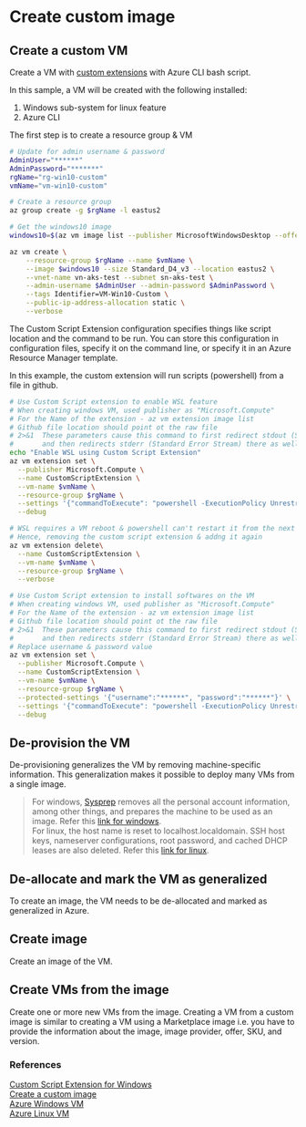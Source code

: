 # Create custom image

## Create a custom VM
Create a VM with [custom extensions](https://docs.microsoft.com/en-us/azure/virtual-machines/extensions/custom-script-windows) with Azure CLI bash script. 

In this sample, a VM will be created with the following installed: 
1. Windows sub-system for linux feature
2. Azure CLI

The first step is to create a resource group & VM
```bash
# Update for admin username & password
AdminUser="******"
AdminPassword="*******"
rgName="rg-win10-custom"
vmName="vm-win10-custom"

# Create a resource group
az group create -g $rgName -l eastus2

# Get the windows10 image
windows10=$(az vm image list --publisher MicrosoftWindowsDesktop --offer Windows-10 --sku 19h2-pro --all --query "[0].urn" -o tsv)

az vm create \
    --resource-group $rgName --name $vmName \
    --image $windows10 --size Standard_D4_v3 --location eastus2 \
    --vnet-name vn-aks-test --subnet sn-aks-test \
    --admin-username $AdminUser --admin-password $AdminPassword \
    --tags Identifier=VM-Win10-Custom \
    --public-ip-address-allocation static \
    --verbose
```

The Custom Script Extension configuration specifies things like script location and the command to be run. You can store this configuration in configuration files, specify it on the command line, or specify it in an Azure Resource Manager template.

In this example, the custom extension will run scripts (powershell) from a file in github.

```bash
# Use Custom Script extension to enable WSL feature
# When creating windows VM, used publisher as "Microsoft.Compute"
# For the Name of the extension - az vm extension image list
# Github file location should point ot the raw file
# 2>&1	These parameters cause this command to first redirect stdout (Standard Output Stream) to the output file, 
#       and then redirects stderr (Standard Error Stream) there as well.
echo "Enable WSL using Custom Script Extension"
az vm extension set \
  --publisher Microsoft.Compute \
  --name CustomScriptExtension \
  --vm-name $vmName \
  --resource-group $rgName \
  --settings '{"commandToExecute": "powershell -ExecutionPolicy Unrestricted -File enable-wsl.ps1 > C:\enable-wsl-logs.txt 2>&1", "fileUris": ["https://raw.githubusercontent.com/abhinabsarkar/cse/master/src/enable-wsl.ps1"]}' \
  --debug

# WSL requires a VM reboot & powershell can't restart it from the next step (Ideall DSC should be used)
# Hence, removing the custom script extension & addng it again
az vm extension delete\
  --name CustomScriptExtension \
  --vm-name $vmName \
  --resource-group $rgName \
  --verbose

# Use Custom Script extension to install softwares on the VM
# When creating windows VM, used publisher as "Microsoft.Compute"
# For the Name of the extension - az vm extension image list
# Github file location should point ot the raw file
# 2>&1	These parameters cause this command to first redirect stdout (Standard Output Stream) to the output file, 
#       and then redirects stderr (Standard Error Stream) there as well.
# Replace username & password value
az vm extension set \
  --publisher Microsoft.Compute \
  --name CustomScriptExtension \
  --vm-name $vmName \
  --resource-group $rgName \
  --protected-settings '{"username":"******", "password":"******"}' \
  --settings '{"commandToExecute": "powershell -ExecutionPolicy Unrestricted -File install-software.ps1 > C:\install-software-logs.txt 2>&1", "fileUris": ["https://raw.githubusercontent.com/abhinabsarkar/cse/master/src/install-software.ps1"]}' \
  --debug
```

## De-provision the VM
De-provisioning generalizes the VM by removing machine-specific information. This generalization makes it possible to deploy many VMs from a single image.
> For windows, [Sysprep](https://technet.microsoft.com/library/bb457073.aspx) removes all the personal account information, among other things, and prepares the machine to be used as an image. Refer this [link for windows](https://docs.microsoft.com/en-us/azure/virtual-machines/windows/tutorial-custom-images#generalize-the-windows-vm-using-sysprep).  
For linux, the host name is reset to localhost.localdomain. SSH host keys, nameserver configurations, root password, and cached DHCP leases are also deleted. Refer this [link for linux](https://docs.microsoft.com/en-us/azure/virtual-machines/linux/tutorial-custom-images#deprovision-the-vm).

## De-allocate and mark the VM as generalized
To create an image, the VM needs to be de-allocated and marked as generalized in Azure.

## Create image
Create an image of the VM.

## Create VMs from the image
Create one or more new VMs from the image. Creating a VM from a custom image is similar to creating a VM using a Marketplace image i.e. you have to provide the information about the image, image provider, offer, SKU, and version.

### References
[Custom Script Extension for Windows](https://docs.microsoft.com/en-us/azure/virtual-machines/extensions/custom-script-windows)  
[Create a custom image](https://docs.microsoft.com/en-us/azure/virtual-machines/linux/tutorial-custom-images)   
[Azure Windows VM](https://docs.microsoft.com/en-us/azure/virtual-machines/windows/tutorial-custom-images)  
[Azure Linux VM](https://docs.microsoft.com/en-us/azure/virtual-machines/linux/tutorial-custom-images)
